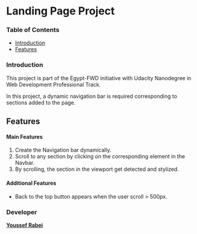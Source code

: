 # Landing Page Project

### Table of Contents

* [Introduction](#introduction)
* [Features](#features)

### Introduction

This project is part of the Egypt-FWD initiative with Udacity Nanodegree in Web Development Professional Track.

In this project, a dynamic navigation bar is required corresponding to sections added to the page.

## Features

#### Main Features

1. Create the Navigation bar dynamically.
2. Scroll to any section by clicking on the corresponding element in the Navbar.
3. By scrolling, the section in the viewport get detected and stylized.

#### Additional Features

- Back to the top button appears when the user scroll > 500px.

### Developer

**[Youssef Rabei](https://github.com/YoussefRabeii)**
